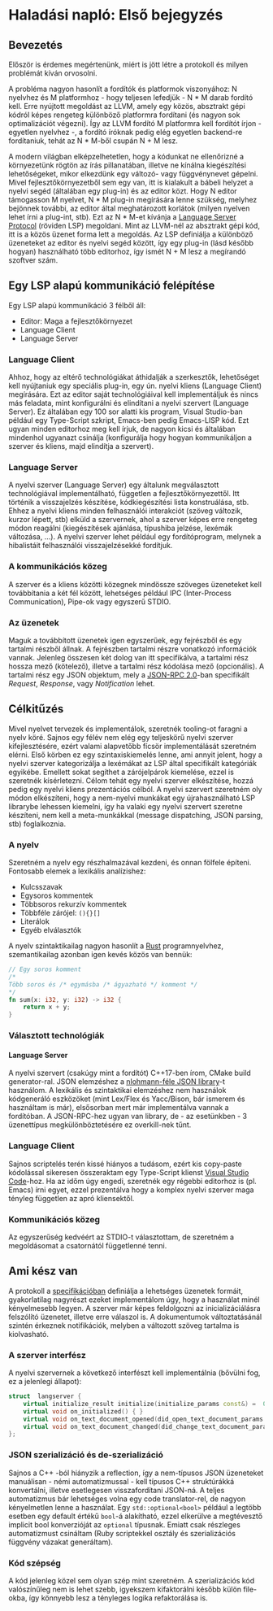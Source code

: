 # Haladási napló: Első bejegyzés
## Bevezetés
Először is érdemes megértenünk, miért is jött létre a protokoll és milyen problémát kíván orvosolni.

A probléma nagyon hasonlít a fordítók és platformok viszonyához: N nyelvhez és M platformhoz - hogy teljesen lefedjük - N * M darab fordító kell. Erre nyújtott megoldást az LLVM, amely egy közös, absztrakt gépi kódról képes rengeteg különböző platformra fordítani (és nagyon sok optimalizációt végezni). Így az LLVM fordító M platformra kell fordítót írjon - egyetlen nyelvhez -, a fordító íróknak pedig elég egyetlen backend-re fordítaniuk, tehát az N * M-ből csupán N + M lesz.

A modern világban elképzelhetetlen, hogy a kódunkat ne ellenőrizné a környezetünk rögtön az írás pillanatában, illetve ne kínálna kiegészítési lehetőségeket, mikor elkezdünk egy változó- vagy függvénynevet gépelni. Mivel fejlesztőkörnyezetből sem egy van, itt is kialakult a bábeli helyzet a nyelvi segéd (általában egy plug-in) és az editor közt. Hogy N editor támogasson M nyelvet, N * M plug-in megírására lenne szükség, melyhez bejönnek további, az editor által meghatározott korlátok (milyen nyelven lehet írni a plug-int, stb). Ezt az N * M-et kívánja a [Language Server Protocol](https://microsoft.github.io/language-server-protocol/) (röviden LSP) megoldani. Mint az LLVM-nél az absztrakt gépi kód, itt is a közös üzenet forma lett a megoldás. Az LSP definiálja a különböző üzeneteket az editor és nyelvi segéd között, így egy plug-in (lásd később hogyan) használható több editorhoz, így ismét N + M lesz a megírandó szoftver szám.

## Egy LSP alapú kommunikáció felépítése
Egy LSP alapú kommunikáció 3 félből áll:
 - Editor: Maga a fejlesztőkörnyezet
 - Language Client
 - Language Server

### Language Client
Ahhoz, hogy az eltérő technológiákat áthidalják a szerkesztők, lehetőséget kell nyújtaniuk egy speciális plug-in, egy ún. nyelvi kliens (Language Client) megírására. Ezt az editor saját technológiáival kell implementáljuk és nincs más feladata, mint konfigurálni és elindítani a nyelvi szervert (Language Server). Ez általában egy 100 sor alatti kis program, Visual Studio-ban például egy Type-Script szkript, Emacs-ben pedig Emacs-LISP kód. Ezt ugyan minden editorhoz meg kell írjuk, de nagyon kicsi és általában mindenhol ugyanazt csinálja (konfigurálja hogy hogyan kommunikáljon a szerver és kliens, majd elindítja a szervert).

### Language Server
A nyelvi szerver (Language Server) egy általunk megválasztott technológiával implementálható, független a fejlesztőkörnyezettől. Itt történik a visszajelzés készítése, kódkiegészítési lista konstruálása, stb. Ehhez a nyelvi kliens minden felhasználói interakciót (szöveg változik, kurzor lépett, stb) elküld a szervernek, ahol a szerver képes erre rengeteg módon reagálni (kiegészítések ajánlása, típushiba jelzése, lexémák változása, ...). A nyelvi szerver lehet például egy fordítóprogram, melynek a hibalistáit felhasználói visszajelzésekké fordítjuk.

### A kommunikációs közeg
A szerver és a kliens közötti közegnek mindössze szöveges üzeneteket kell továbbítania a két fél között, lehetséges például IPC (Inter-Process Communication), Pipe-ok vagy egyszerű STDIO.

### Az üzenetek
Maguk a továbbított üzenetek igen egyszerűek, egy fejrészből és egy tartalmi részből állnak. A fejrészben tartalmi részre vonatkozó információk vannak. Jelenleg összesen két dolog van itt specifikálva, a tartalmi rész hossza mező (kötelező), illetve a tartalmi rész kódolása mező (opcionális). A tartalmi rész egy JSON objektum, mely a [JSON-RPC 2.0](https://www.jsonrpc.org/specification)-ban specifikált _Request_, _Response_, vagy _Notification_ lehet.

## Célkitűzés
Mivel nyelvet tervezek és implementálok, szeretnék tooling-ot faragni a nyelv köré. Sajnos egy félév nem elég egy teljeskörű nyelvi szerver kifejlesztésére, ezért valami alapvetőbb fícsör implementálását szeretném elérni. Első körben ez egy szintaxiskiemelés lenne, ami annyit jelent, hogy a nyelvi szerver kategorizálja a lexémákat az LSP által specifikált kategóriák egyikébe. Emellett sokat segíthet a zárójelpárok kiemelése, ezzel is szeretnék kísérletezni.
Célom tehát egy nyelvi szerver elkészítése, hozzá pedig egy nyelvi kliens prezentációs célból. A nyelvi szervert szeretném oly módon elkészíteni, hogy a nem-nyelvi munkákat egy újrahasználható LSP librarybe lehessen kiemelni, így ha valaki egy nyelvi szervert szeretne készíteni, nem kell a meta-munkákkal (message dispatching, JSON parsing, stb) foglalkoznia.

### A nyelv
Szeretném a nyelv egy részhalmazával kezdeni, és onnan fölfele építeni. Fontosabb elemek a lexikális analízishez:
 - Kulcsszavak
 - Egysoros kommentek
 - Többsoros rekurzív kommentek
 - Többféle zárójel: `(){}[]`
 - Literálok
 - Egyéb elválasztók

A nyelv szintaktikailag nagyon hasonlít a [Rust](https://www.rust-lang.org) programnyelvhez, szemantikailag azonban igen kevés közös van bennük:
```Rust
// Egy soros komment
/*
Több soros és /* egymásba /* ágyazható */ komment */
*/
fn sum(x: i32, y: i32) -> i32 {
	return x + y;
}
```

### Választott technológiák
#### Language Server
A nyelvi szervert (csakúgy mint a fordítót) C++17-ben írom, CMake build generator-ral. JSON elemzéshez a  [nlohmann-féle JSON library](https://github.com/nlohmann)-t használom. A lexikális és szintaktikai elemzéshez nem használok kódgeneráló eszközöket (mint Lex/Flex és Yacc/Bison, bár ismerem és használtam is már), elsősorban mert már implementálva vannak a fordítóban. A JSON-RPC-hez ugyan van library, de - az esetünkben -  3 üzenettípus megkülönböztetésére ez overkill-nek tűnt.

### Language Client
Sajnos scriptelés terén kissé hiányos a tudásom, ezért kis copy-paste kódolással sikeresen összeraktam egy Type-Script klienst [Visual Studio Code](https://code.visualstudio.com/)-hoz. Ha az időm úgy engedi, szeretnék egy régebbi editorhoz is (pl. Emacs) írni egyet, ezzel prezentálva hogy a komplex nyelvi szerver maga tényleg független az apró kliensektől.

### Kommunikációs közeg
Az egyszerűség kedvéért az STDIO-t választottam, de szeretném a megoldásomat a csatornától függetlenné tenni.

## Ami kész van
A protokoll a [specifikációban](https://microsoft.github.io/language-server-protocol/specification) definiálja a lehetséges üzenetek formáit, gyakorlatilag nagyrészt ezeket implementálom úgy, hogy a használat minél kényelmesebb legyen.
A szerver már képes feldolgozni az inicializáciálásra felszólító üzenetet, illetve erre válaszol is. A dokumentumok változtatásánál szintén érkeznek notifikációk, melyben a változott szöveg tartalma is kiolvasható.

### A szerver interfész
A nyelvi szervernek a következő interfészt kell implementálnia (bővülni fog, ez a jelenlegi állapot):
```C++
struct  langserver {
	virtual initialize_result initialize(initialize_params const&) =  0;
	virtual void on_initialized() { }
	virtual void on_text_document_opened(did_open_text_document_params const&) =  0;
	virtual void on_text_document_changed(did_change_text_document_params const&) =  0;
};
```

### JSON szerializáció és de-szerializáció
Sajnos a C++ -ból hiányzik a reflection, így a nem-típusos JSON üzeneteket manuálisan - némi automatizmussal - kell típusos C++ struktúrákká konvertálni, illetve esetlegesen visszafordítani JSON-ná. A teljes automatizmus bár lehetséges volna egy code translator-rel, de nagyon kényelmetlen lenne a használat. Egy `std::optional<bool>` például a legtöbb esetben egy default értékű `bool`-á alakítható, ezzel elkerülve a megtévesztő implicit bool konverzióját az `optional` típusnak.
Emiatt csak részleges automatizmust csináltam (Ruby scriptekkel osztály és szerializációs függvény vázakat generáltam).

### Kód szépség
A kód jelenleg közel sem olyan szép mint szeretném. A szerializációs kód valószínűleg nem is lehet szebb, igyekszem kifaktorálni később külön file-okba, így könnyebb lesz a tényleges logika refaktorálása is.
